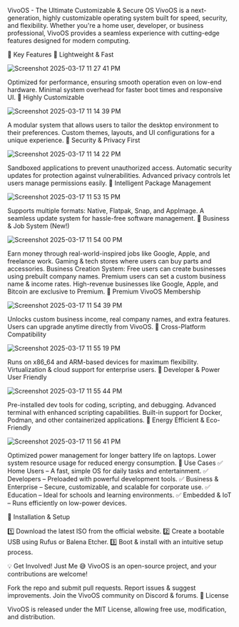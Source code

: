 VivoOS - The Ultimate Customizable & Secure OS
VivoOS is a next-generation, highly customizable operating system built for speed, security, and flexibility. Whether you're a home user, developer, or business professional, VivoOS provides a seamless experience with cutting-edge features designed for modern computing.

🚀 Key Features
🔹 Lightweight & Fast

![Screenshot 2025-03-17 11 27 41 PM](https://github.com/user-attachments/assets/5a443516-128b-4bd6-a722-222aee909889)

Optimized for performance, ensuring smooth operation even on low-end hardware.
Minimal system overhead for faster boot times and responsive UI.
🔹 Highly Customizable

![Screenshot 2025-03-17 11 14 39 PM](https://github.com/user-attachments/assets/23d9a251-2194-4fdc-ba7d-ed5853b4a174)


A modular system that allows users to tailor the desktop environment to their preferences.
Custom themes, layouts, and UI configurations for a unique experience.
🔹 Security & Privacy First

![Screenshot 2025-03-17 11 14 22 PM](https://github.com/user-attachments/assets/5ef4d21a-19b7-4723-9ec6-0303fd406ca3)


Sandboxed applications to prevent unauthorized access.
Automatic security updates for protection against vulnerabilities.
Advanced privacy controls let users manage permissions easily.
🔹 Intelligent Package Management

![Screenshot 2025-03-17 11 53 15 PM](https://github.com/user-attachments/assets/e2a8f21c-5d7e-43a1-890a-7b25f0a04333)


Supports multiple formats: Native, Flatpak, Snap, and AppImage.
A seamless update system for hassle-free software management.
🔹 Business & Job System (New!)

![Screenshot 2025-03-17 11 54 00 PM](https://github.com/user-attachments/assets/849f1b75-f6d1-41c5-85a2-1933b5ba3332)


Earn money through real-world-inspired jobs like Google, Apple, and freelance work.
Gaming & tech stores where users can buy parts and accessories.
Business Creation System:
Free users can create businesses using prebuilt company names.
Premium users can set a custom business name & income rates.
High-revenue businesses like Google, Apple, and Bitcoin are exclusive to Premium.
🔹 Premium VivoOS Membership

![Screenshot 2025-03-17 11 54 39 PM](https://github.com/user-attachments/assets/f56caa2a-3b85-4149-92ca-e766fa37935b)


Unlocks custom business income, real company names, and extra features.
Users can upgrade anytime directly from VivoOS.
🔹 Cross-Platform Compatibility

![Screenshot 2025-03-17 11 55 19 PM](https://github.com/user-attachments/assets/48841ff5-b25c-40ad-8712-7214b9b4660f)


Runs on x86_64 and ARM-based devices for maximum flexibility.
Virtualization & cloud support for enterprise users.
🔹 Developer & Power User Friendly

![Screenshot 2025-03-17 11 55 44 PM](https://github.com/user-attachments/assets/4afae56e-49e3-4a76-964b-09acf1c0ce76)


Pre-installed dev tools for coding, scripting, and debugging.
Advanced terminal with enhanced scripting capabilities.
Built-in support for Docker, Podman, and other containerized applications.
🔹 Energy Efficient & Eco-Friendly

![Screenshot 2025-03-17 11 56 41 PM](https://github.com/user-attachments/assets/cfc777a2-c583-4a55-9d9a-b0dcb68a5af8)


Optimized power management for longer battery life on laptops.
Lower system resource usage for reduced energy consumption.
🎯 Use Cases
✅ Home Users – A fast, simple OS for daily tasks and entertainment.
✅ Developers – Preloaded with powerful development tools.
✅ Business & Enterprise – Secure, customizable, and scalable for corporate use.
✅ Education – Ideal for schools and learning environments.
✅ Embedded & IoT – Runs efficiently on low-power devices.

🔧 Installation & Setup

1️⃣ Download the latest ISO from the official website.
2️⃣ Create a bootable USB using Rufus or Balena Etcher.
3️⃣ Boot & install with an intuitive setup process.

💡 Get Involved!
Just Me 😅
VivoOS is an open-source project, and your contributions are welcome!

Fork the repo and submit pull requests.
Report issues & suggest improvements.
Join the VivoOS community on Discord & forums.
📜 License

VivoOS is released under the MIT License, allowing free use, modification, and distribution.
